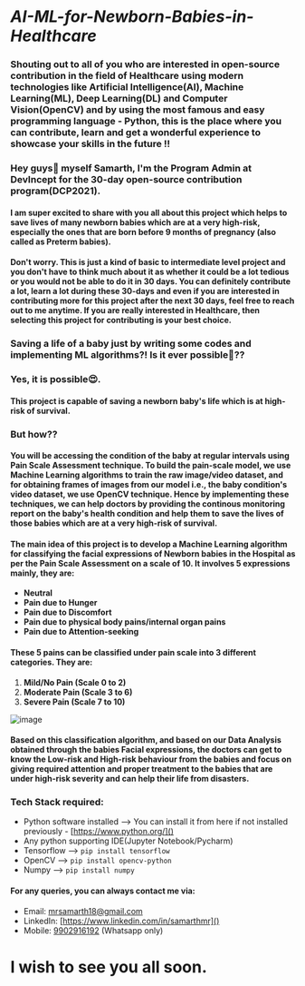 # *AI-ML-for-Newborn-Babies-in-Healthcare*
### Shouting out to all of you who are interested in open-source contribution in the field of Healthcare using modern technologies like **Artificial Intelligence(AI), Machine Learning(ML), Deep Learning(DL) and Computer Vision(OpenCV)** and by using the most famous and easy programming language - **Python**, this is the place where you can contribute, learn and get a wonderful experience to showcase your skills in the future !!

### Hey guys👋 myself Samarth, I'm the Program Admin at DevIncept for the 30-day open-source contribution program(DCP2021).

#### I am super excited to share with you all about this project which helps to save lives of many newborn babies which are at a very high-risk, especially the ones that are born before 9 months of pregnancy (also called as Preterm babies).

#### Don't worry. This is just a kind of basic to intermediate level project and you don't have to think much about it as whether it could be a lot tedious or you would not be able to do it in 30 days. You can definitely contribute a lot, learn a lot during these 30-days and even if you are interested in contributing more for this project after the next 30 days, feel free to reach out to me anytime. If you are really interested in Healthcare, then selecting this project for contributing is your best choice.

### Saving a life of a baby just by writing some codes and implementing ML algorithms?! Is it ever possible🤔??

### Yes, it is possible😍.

#### This project is capable of saving a newborn baby's life which is at high-risk of survival.

### But how??

#### You will be accessing the condition of the baby at regular intervals using Pain Scale Assessment technique. To build the pain-scale model, we use **Machine Learning** algorithms to train the raw image/video dataset, and for obtaining frames of images from our model i.e., the baby condition's video dataset, we use **OpenCV** technique. Hence by implementing these techniques, we can help doctors by providing the continous monitoring report on the baby's health condition and help them to save the lives of those babies which are at a very high-risk of survival.

#### The main idea of this project is to develop a Machine Learning algorithm for classifying the facial expressions of Newborn babies in the Hospital as per the Pain Scale Assessment on a scale of **10**. It involves 5 expressions mainly, they are:
- **Neutral**
- **Pain due to Hunger**
- **Pain due to Discomfort**
- **Pain due to physical body pains/internal organ pains**
- **Pain due to Attention-seeking**

#### These 5 pains can be classified under pain scale into **3 different categories**. They are:
1) **Mild/No Pain (Scale 0 to 2)**
2) **Moderate Pain (Scale 3 to 6)**
3) **Severe Pain (Scale 7 to 10)**

![image](https://user-images.githubusercontent.com/54024433/124125201-f7117c80-da96-11eb-8fed-b70c5fc28b4f.png)
    
#### Based on this classification algorithm, and based on our Data Analysis obtained through the babies Facial expressions, the doctors can get to know the Low-risk and High-risk behaviour from the babies and focus on giving required attention and proper treatment to the babies that are under high-risk severity and can help their life from disasters.

### Tech Stack required:
- Python software installed --> You can install it from here if not installed previously - [https://www.python.org/]()
- Any python supporting IDE(Jupyter Notebook/Pycharm)
- Tensorflow --> `pip install tensorflow`
- OpenCV --> `pip install opencv-python`
- Numpy --> `pip install numpy`

#### For any queries, you can always contact me via:
- Email: [mrsamarth18@gmail.com]()
- LinkedIn: [https://www.linkedin.com/in/samarthmr]()
- Mobile: [9902916192]() (Whatsapp only)

# I wish to see you all soon.

